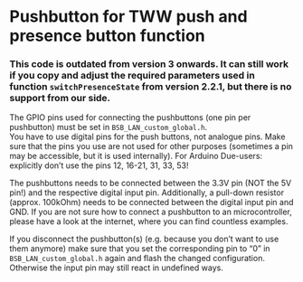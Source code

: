 # Pushbutton for TWW push and presence button function

### This code is outdated from version 3 onwards. It can still work if you copy and adjust the required parameters used in function `switchPresenceState` from version 2.2.1, but there is no support from our side. ###

The GPIO pins used for connecting the pushbuttons (one pin per pushbutton) must be set in `BSB_LAN_custom_global.h`.  
You have to use digital pins for the push buttons, not analogue pins. Make sure that the pins you use are not used for other purposes (sometimes a pin may be accessible, but it is used internally). For Arduino Due-users: explicitly don’t use the pins 12, 16-21, 31, 33, 53!

The pushbuttons needs to be connected between the 3.3V pin (NOT the 5V pin!) and the respective digital input pin. Additionally, a pull-down resistor (approx. 100kOhm) needs to be connected between the digital input pin and GND.
If you are not sure how to connect a pushbutton to an microcontroller, please have a look at the internet, where you can find countless examples.

If you disconnect the pushbutton(s) (e.g. because you don’t want to use them anymore) make sure that you set the corresponding pin to “0” in `BSB_LAN_custom_global.h` again and flash the changed configuration. Otherwise the input pin may still react in undefined ways.


